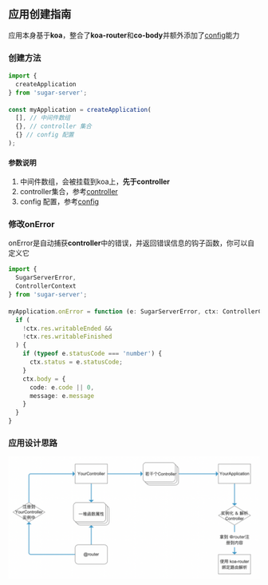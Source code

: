 ## 应用创建指南
应用本身基于**koa**，整合了**koa-router**和**co-body**并额外添加了[config](./config.md)能力


### 创建方法
```typescript
import {
  createApplication
} from 'sugar-server';

const myApplication = createApplication(
  [], // 中间件数组
  {}, // controller 集合
  {} // config 配置
);
```

#### 参数说明
1. 中间件数组，会被挂载到koa上，**先于controller**
2. controller集合，参考[controller](./controller.md)
3. config 配置，参考[config](./config.md)


### 修改onError
onError是自动捕获**controller**中的错误，并返回错误信息的钩子函数，你可以自定义它
```typescript
import {
  SugarServerError,
  ControllerContext
} from 'sugar-server';

myApplication.onError = function (e: SugarServerError, ctx: ControllerContext) {
  if (
    !ctx.res.writableEnded &&
    !ctx.res.writableFinished
  ) {
    if (typeof e.statusCode === 'number') {
      ctx.status = e.statusCode;
    }
    ctx.body = {
      code: e.code || 0,
      message: e.message
    }
  }
}
```

### 应用设计思路
![sugar-controller](./sugar-controller.png)